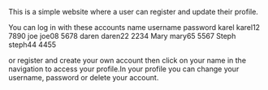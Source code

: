 This is a simple website where a user can register and update their profile.

You can log in with these accounts 
name   username   password
karel  karel12    7890
joe    joe08      5678
daren  daren22    2234
Mary   mary65     5567
Steph  steph44     4455

or register and create your own account
then click on your name in the navigation to access your profile.In your profile you can change your username, password or delete your account.
